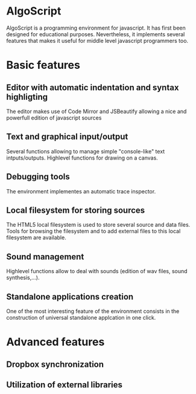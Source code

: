 AlgoScript
==========
AlgoScript is a programming environment for javascript.
It has first been designed for educational purposes. Nevertheless, it implements several features that makes it useful for middle level javascript programmers too.

# Basic features
## Editor with automatic indentation and syntax highligting
The editor makes use of Code Mirror and JSBeautify allowing a nice and powerfull edition of javascript sources

## Text and graphical input/output
Several functions allowing to manage simple "console-like" text intputs/outputs. Highlevel functions for drawing on a canvas.

## Debugging tools
The environment implementes an automatic trace inspector.

## Local filesystem for storing sources
The HTML5 local filesystem is used to store several source and data files. Tools for browsing the filesystem and to add external files to this local filesystem are available.

## Sound management
Highlevel functions allow to deal with sounds (edition of wav files, sound synthesis,...).

## Standalone applications creation
One of the most interesting feature of the environment consists in the construction of universal standalone applcation in one click.

# Advanced features
## Dropbox synchronization

## Utilization of external libraries
